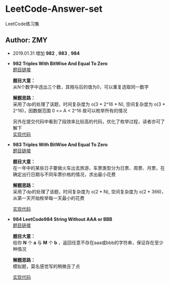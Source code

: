 # LeetCode-Answer-set
LeetCode练习集

## **Author: ZMY**

- 2019.01.31 增加 **982** , **983** , **984**

- **982 Triples With BitWise And Equal To Zero**  
  [题目链接](https://leetcode.com/problems/triples-with-bitwise-and-equal-to-zero/)  

  **题目大意：**  
  从N个数字中选出三个数，其相与后的值为0，可以重复选取同一数字

  **解题思路：**  
  采用了dp的处理了该题，时间复杂度为 o(3 * 2^16 * N), 空间复杂度为 o(3 * 2^16)，因数据范围 0 <= A < 2^16
  故可以枚举所有的情况

  另外在提交代码中看到了段效率比较高的代码，优化了枚举过程，读者亦可了解下  
  [实现代码](LeetCode/src/com/code/leetcode/LeetCode982TriplesWithBitWiseAndEqualToZero.java)


- **983 Triples With BitWise And Equal To Zero**  
  [题目链接](https://leetcode.com/problems/minimum-cost-for-tickets/)  

  **题目大意：**  
  在一年中的某些日子要做火车出去旅游，车票类型分为日票、周票、月票，在确定出行日期与不同车票价格的情况，求出最小花费

  **解题思路：**  
  采用了dp的处理了该题，时间复杂度为 o(2 * N), 空间复杂度为 o(2 * 366)，从第一天开始枚举每一天最小的花费

  [实现代码](LeetCode/src/com/code/leetcode/LeetCode983MinimumCostForTickets.java)

- **984 LeetCode984 String Without AAA or BBB**  
  [题目链接](https://leetcode.com/problems/string-without-aaa-or-bbb/)  

  **题目大意：**  
  给你 **N** 个 **a** 与 **M** 个 **b** ，返回任意不存在aaa或bbb的字符串，保证存在至少种情况

  **解题思路：**  
  模拟题，莫名感觉写的稍微丑了点

  [实现代码](LeetCode/src/com/code/leetcode/LeetCode984_String_Without_AAA_or_BBB.java)  
